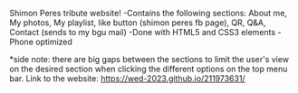 Shimon Peres tribute website!
-Contains the following sections: About me, My photos, My playlist, like button (shimon peres fb page), QR, Q&A, Contact (sends to my bgu mail)
-Done with HTML5 and CSS3 elements
-Phone optimized

*side note: there are big gaps between the sections to limit the user's view on the desired section when clicking the different options on the top menu bar.
Link to the website: https://wed-2023.github.io/211973631/

